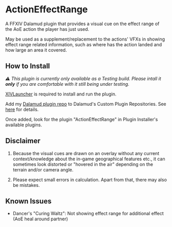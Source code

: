 # ActionEffectRange

A FFXIV Dalamud plugin that provides a visual cue on the effect range of the AoE action the player has just used.

May be used as a supplement/replacement to the actions' VFXs in showing effect range related information, 
such as where has the action landed and how large an area it covered.


## How to Install

_:warning: This plugin is currently only available as a Testing build._
_Please intall it **only** if you are comfortable with it still being under testing._

[XIVLauncher](https://github.com/goatcorp/FFXIVQuickLauncher) is required to install and run the plugin.

Add my [Dalamud plugin repo](https://github.com/yomishino/DalamudPlugins) to Dalamud's Custom Plugin Repositories.
See [here](https://github.com/yomishino/DalamudPlugins#readme) for details.

Once added, look for the plugin "ActionEffectRange" in Plugin Installer's available plugins.


## Disclaimer

1. Because the visual cues are drawn on an overlay without any current context/knowledge about the in-game geographical features etc.,
   it can sometimes look distorted or "hovered in the air" depending on the terrain and/or camera angle.

2. Please expect small errors in calculation. Apart from that, there may also be mistakes. 


## Known Issues

- Dancer's "Curing Waltz": Not showing effect range for additional effect (AoE heal around partner)


